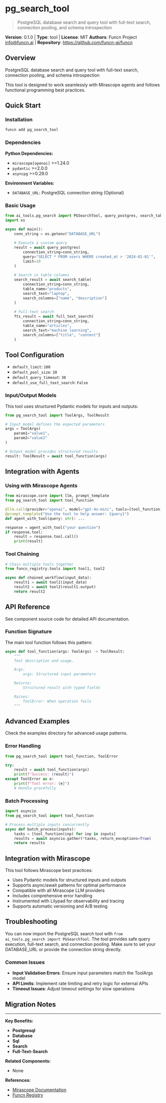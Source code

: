 # pg_search_tool

> PostgreSQL database search and query tool with full-text search, connection pooling, and schema introspection

**Version**: 0.1.0 | **Type**: tool | **License**: MIT
**Authors**: Funcn Project <info@funcn.ai> | **Repository**: https://github.com/funcn-ai/funcn

## Overview

PostgreSQL database search and query tool with full-text search, connection pooling, and schema introspection

This tool is designed to work seamlessly with Mirascope agents and follows functional programming best practices.

## Quick Start

### Installation

```bash
funcn add pg_search_tool
```

### Dependencies

**Python Dependencies:**

- `mirascope[openai]` >=1.24.0
- `pydantic` >=2.0.0
- `asyncpg` >=0.29.0

**Environment Variables:**

- `DATABASE_URL`: PostgreSQL connection string (Optional)

### Basic Usage

```python
from ai_tools.pg_search import PGSearchTool, query_postgres, search_table
import os

async def main():
    conn_string = os.getenv("DATABASE_URL")
    
    # Execute a custom query
    result = await query_postgres(
        connection_string=conn_string,
        query="SELECT * FROM users WHERE created_at > '2024-01-01'",
        limit=10
    )
    
    # Search in table columns
    search_result = await search_table(
        connection_string=conn_string,
        table_name="products",
        search_text="laptop",
        search_columns=["name", "description"]
    )
    
    # Full-text search
    fts_result = await full_text_search(
        connection_string=conn_string,
        table_name="articles",
        search_text="machine learning",
        search_columns=["title", "content"]
    )
```

## Tool Configuration

- `default_limit`: `100`
- `default_pool_size`: `10`
- `default_query_timeout`: `30`
- `default_use_full_text_search`: `False`

### Input/Output Models

This tool uses structured Pydantic models for inputs and outputs:

```python
from pg_search_tool import ToolArgs, ToolResult

# Input model defines the expected parameters
args = ToolArgs(
    param1="value1",
    param2="value2"
)

# Output model provides structured results
result: ToolResult = await tool_function(args)
```

## Integration with Agents

### Using with Mirascope Agents

```python
from mirascope.core import llm, prompt_template
from pg_search_tool import tool_function

@llm.call(provider="openai", model="gpt-4o-mini", tools=[tool_function])
@prompt_template("Use the tool to help answer: {query}")
def agent_with_tool(query: str): ...

response = agent_with_tool("your question")
if response.tool:
    result = response.tool.call()
    print(result)
```

### Tool Chaining

```python
# Chain multiple tools together
from funcn_registry.tools import tool1, tool2

async def chained_workflow(input_data):
    result1 = await tool1(input_data)
    result2 = await tool2(result1.output)
    return result2
```

## API Reference

See component source code for detailed API documentation.

### Function Signature

The main tool function follows this pattern:

```python
async def tool_function(args: ToolArgs) -> ToolResult:
    """
    Tool description and usage.

    Args:
        args: Structured input parameters

    Returns:
        Structured result with typed fields

    Raises:
        ToolError: When operation fails
    """
```

## Advanced Examples

Check the examples directory for advanced usage patterns.

### Error Handling

```python
from pg_search_tool import tool_function, ToolError

try:
    result = await tool_function(args)
    print(f"Success: {result}")
except ToolError as e:
    print(f"Tool error: {e}")
    # Handle gracefully
```

### Batch Processing

```python
import asyncio
from pg_search_tool import tool_function

# Process multiple inputs concurrently
async def batch_process(inputs):
    tasks = [tool_function(inp) for inp in inputs]
    results = await asyncio.gather(*tasks, return_exceptions=True)
    return results
```

## Integration with Mirascope

This tool follows Mirascope best practices:

- Uses Pydantic models for structured inputs and outputs
- Supports async/await patterns for optimal performance
- Compatible with all Mirascope LLM providers
- Includes comprehensive error handling
- Instrumented with Lilypad for observability and tracing
- Supports automatic versioning and A/B testing

## Troubleshooting

You can now import the PostgreSQL search tool with `from ai_tools.pg_search import PGSearchTool`. The tool provides safe query execution, full-text search, and connection pooling. Make sure to set your DATABASE_URL or provide the connection string directly.

### Common Issues

- **Input Validation Errors**: Ensure input parameters match the ToolArgs model
- **API Limits**: Implement rate limiting and retry logic for external APIs
- **Timeout Issues**: Adjust timeout settings for slow operations

## Migration Notes

---

**Key Benefits:**

- **Postgresql**
- **Database**
- **Sql**
- **Search**
- **Full-Text-Search**

**Related Components:**

- None

**References:**

- [Mirascope Documentation](https://mirascope.com)
- [Funcn Registry](https://github.com/funcn-ai/funcn)
